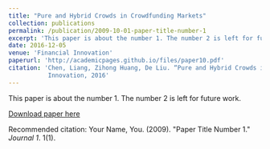 ```yaml
---
title: "Pure and Hybrid Crowds in Crowdfunding Markets"
collection: publications
permalink: /publication/2009-10-01-paper-title-number-1
excerpt: 'This paper is about the number 1. The number 2 is left for future work.'
date: 2016-12-05
venue: 'Financial Innovation'
paperurl: 'http://academicpages.github.io/files/paper10.pdf'
citation: 'Chen, Liang, Zihong Huang, De Liu. “Pure and Hybrid Crowds in Crowdfunding Markets.” Financial
           Innovation, 2016'
---
```

This paper is about the number 1. The number 2 is left for future work.

[Download paper here](http://huangzh0707.github.io/files/paper1.pdf)

Recommended citation: Your Name, You. (2009). "Paper Title Number 1." <i>Journal 1</i>. 1(1).
